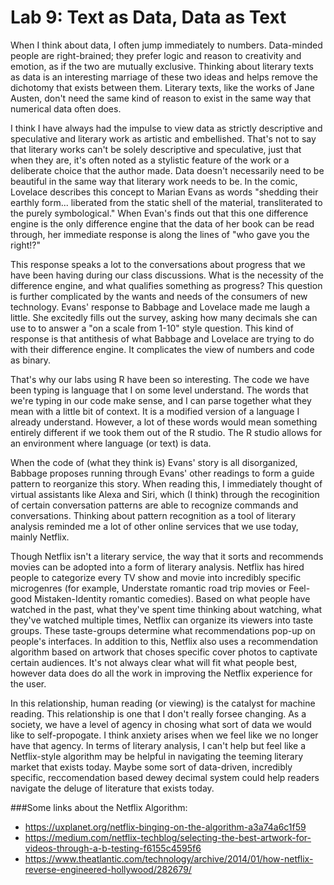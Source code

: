 # Lab 9: Text as Data, Data as Text

                                                                                                             
When I think about data, I often jump immediately to numbers. Data-minded people are right-brained; they prefer logic and reason to creativity and emotion, as if the two are mutually exclusive. Thinking about literary texts as data is an interesting marriage of these two ideas and helps remove the dichotomy that exists between them. Literary texts, like the works of Jane Austen, don't need the same kind of reason to exist in the same way that numerical data often does. 

I think I have always had the impulse to view data as strictly descriptive and speculative and literary work as artistic and embellished. That's not to say that literary works can't be solely descriptive and speculative, just that when they are, it's often noted as a stylistic feature of the work or a deliberate choice that the author made. Data doesn't necessarily need to be beautiful in the same way that literary work needs to be. In the comic, Lovelace describes this concept to Marian Evans as words "shedding their earthly form... liberated from the static shell of the material, transliterated to the purely symbological." When Evan's finds out that this one difference engine is the only difference engine that the data of her book can be read through, her immediate response is along the lines of "who gave you the right!?" 

This response speaks a lot to the conversations about progress that we have been having during our class discussions. What is the necessity of the difference engine, and what qualifies something as progress? This question is further complicated by the wants and needs of the consumers of new technology. Evans' response to Babbage and Lovelace made me laugh a little. She excitedly fills out the survey, asking how many decimals she can use to to answer a "on a scale from 1-10" style question. This kind of response is that antithesis of what Babbage and Lovelace are trying to do with their difference engine. It complicates the view of numbers and code as binary. 

That's why our labs using R have been so interesting. The code we have been typing is language that I on some level understand. The words that we're typing in our code make sense, and I can parse together what they mean with a little bit of context. It is a modified version of a language I already understand.  However, a lot of these words would mean something entirely different if we took them out of the R studio. The R studio allows for an environment where language (or text) is data. 


When the code of (what they think is) Evans' story is all disorganized, Babbage proposes running through Evans' other readings to form a guide pattern to reorganize this story. When reading this, I immediately thought of virtual assistants like Alexa and Siri, which (I think) through the recoginition of certain conversation patterns are able to recognize commands and conversations. Thinking about pattern recognition as a tool of literary analysis reminded me a lot of other online services that we use today, mainly Netflix.

Though Netflix isn't a literary service, the way that it sorts and recommends movies can be adopted into a form of literary analysis. Netflix has hired people to categorize every TV show and movie into incredibly specific microgenres (for example, Understate romantic road trip movies or Feel-good Mistaken-Identity romantic comedies). Based on what people have watched in the past, what they've spent time thinking about watching, what they've watched multiple times, Netflix can organize its viewers into taste groups. These taste-groups determine what recommendations pop-up on people's interfaces. In addition to this, Netflix also uses a recommendation algorithm based on artwork that choses specific cover photos to captivate certain audiences. It's not always clear what will fit what people best, however data does do all the work in improving the Netflix experience for the user. 

In this relationship, human reading (or viewing) is the catalyst for machine reading. This relationship is one that I don't really forsee changing. As a society, we have a level of agency in chosing what sort of data we would like to self-propogate. I think anxiety arises when we feel like we no longer have that agency. In terms of literary analysis, I can't help but feel like a Netflix-style algorithm may be helpful in navigating the teeming literary market that exists today. Maybe some sort of data-driven, incredibly specific, reccomendation based dewey decimal system could help readers navigate the deluge of literature that exists today.  




###Some links about the Netflix Algorithm:
- https://uxplanet.org/netflix-binging-on-the-algorithm-a3a74a6c1f59
- https://medium.com/netflix-techblog/selecting-the-best-artwork-for-videos-through-a-b-testing-f6155c4595f6
- https://www.theatlantic.com/technology/archive/2014/01/how-netflix-reverse-engineered-hollywood/282679/


